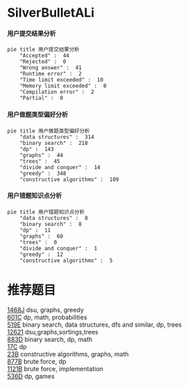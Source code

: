 # SilverBulletALi

<!-- tabs:start -->



#### **用户提交结果分析**

```mermaid
pie title 用户提交结果分析
    "Accepted" :  44
    "Rejected" :  0
    "Wrong answer" :  41
    "Runtime error" :  2
    "Time limit exceeded" :  10
    "Memory limit exceeded" :  0
    "Compilation error" :  2
    "Partial" :  0
```

#### **用户做题类型偏好分析**

```mermaid
pie title 用户做题类型偏好分析
    "data structures" :  314
    "binary search" :  218
    "dp" :  143
    "graphs" :  44
    "trees" :  45
    "divide and conquer" :  14
    "greedy" :  348
    "constructive algorithms" :  109
```
#### **用户错题知识点分析**

```mermaid
pie title 用户错题知识点分析
    "data structures" :  8
    "binary search" :  8
    "dp" :  11
    "graphs" :  60
    "trees" :  0
    "divide and conquer" :  1
    "greedy" :  12
    "constructive algorithms" :  5
```



<!-- tabs:end -->
# 推荐题目
[1468J](https://codeforces.com/contest/1468/problem/J)		dsu,
                        graphs,
                        greedy		  
[601C](https://codeforces.com/contest/601/problem/C)		dp,
                        math,
                        probabilities		  
[519E](https://codeforces.com/contest/519/problem/E)		binary search,
                        data structures,
                        dfs and similar,
                        dp,
                        trees		  
[12621](https://codeforces.com/contest/1262/problem/1)		dsu,graphs,sortings,trees		  
[883D](https://codeforces.com/contest/883/problem/D)		binary search,
                        dp,
                        math		  
[17C](https://codeforces.com/contest/17/problem/C)		dp		  
[23B](https://codeforces.com/contest/23/problem/B)		constructive algorithms,
                        graphs,
                        math		  
[877B](https://codeforces.com/contest/877/problem/B)		brute force,
                        dp		  
[1121B](https://codeforces.com/contest/1121/problem/B)		brute force,
                        implementation		  
[536D](https://codeforces.com/contest/536/problem/D)		dp,
                        games		  
